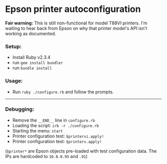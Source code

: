 # Epson printer autoconfiguration

**Fair warning:** This is still non-functional for model T88VI printers. I'm waiting to hear back from Epson on why that printer model's API isn't working as documented.

### Setup:
  - Install Ruby v2.3.4
  - run `gem install bundler`
  - run `bundle install`

### Usage:
  - Run `ruby ./configure.rb` and follow the prompts.


------


### Debugging:

  - Remove the `__END__` line in `configure.rb`
  - Loading the script: `irb -r ./configure.rb`
  - Starting the menu:  `start`
  - Printer configuration test:  `$printervi.apply!`
  - Printer configuration test:  `$printerv.apply!`

(`$printer*` are  Epson objects pre-loaded with test configuration data.  The IPs are hardcoded to `10.0.0.95` and `.91`)
